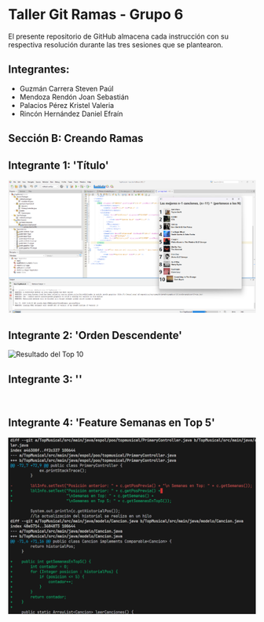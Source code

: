 # Taller Git Ramas - Grupo 6
El presente repositorio de GitHub almacena cada instrucción con su respectiva resolución durante las tres sesiones que se plantearon.

## Integrantes:
- Guzmán Carrera Steven Paúl
- Mendoza Rendón Joan Sebastián
- Palacios Pérez Kristel Valeria
- Rincón Hernández Daniel Efraín

## Sección B: Creando Ramas
## Integrante 1: 'Título'
![Modificación del Título de la ventana main](./assets/integrante_1.png)

## Integrante 2: 'Orden Descendente'
![Resultado del Top 10](img/CapturaOrden.jpeg)

## Integrante 3: ''
![]()

## Integrante 4: 'Feature Semanas en Top 5'
![Cambios integrante 4](./assets/integrante_4.png)
